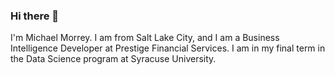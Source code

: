 ### Hi there 👋
I'm Michael Morrey. I am from Salt Lake City, and I am a Business Intelligence Developer at Prestige Financial Services. I am in my final term in the Data Science program at Syracuse University.

<!--
